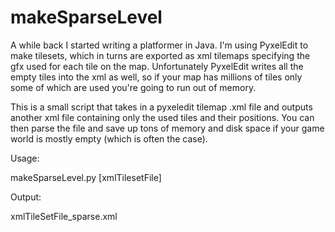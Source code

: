 makeSparseLevel
===============

A while back I started writing a platformer in Java. I'm using PyxelEdit to make tilesets, which in turns are exported as xml tilemaps
specifying the gfx used for each tile on the map. Unfortunately PyxelEdit writes all the empty tiles into the xml as well, so if your
map has millions of tiles only some of which are used you're going to run out of memory.

This is a small script that takes in a pyxeledit tilemap .xml file and outputs another xml file containing only the used tiles and
their positions. You can then parse the file and save up tons of memory and disk space if your game world is mostly empty (which
is often the case).

Usage:

makeSparseLevel.py [xmlTilesetFile]

Output:

xmlTileSetFile_sparse.xml
